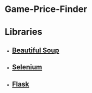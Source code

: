 # Game-Price-Finder
# Libraries
* ## [Beautiful Soup](https://www.crummy.com/software/BeautifulSoup/bs4/doc/)
* ## [Selenium](https://selenium-python.readthedocs.io/)
* ## [Flask](https://flask.palletsprojects.com/en/2.0.x/)